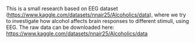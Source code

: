 
This is a small research based on EEG dataset (https://www.kaggle.com/datasets/nnair25/Alcoholics/data), where 
we try to investigate how alcohol affects brain responses to different stimuli, using EEG.
The raw data can be downloaded here: https://www.kaggle.com/datasets/nnair25/Alcoholics/data

